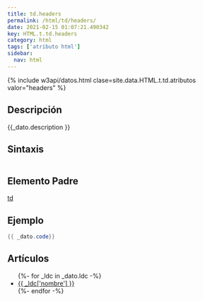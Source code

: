 ```yaml
---
title: td.headers
permalink: /html/td/headers/
date: 2021-02-15 01:07:21.490342
key: HTML.t.td.headers
category: html
tags: ['atributo html']
sidebar: 
  nav: html
---
```


{% include w3api/datos.html clase=site.data.HTML.t.td.atributos valor="headers" %}

## Descripción
{{_dato.description }}

## Sintaxis
~~~html
~~~

## Elemento Padre
[td](/html/td/)

## Ejemplo
~~~java
{{ _dato.code}}
~~~

## Artículos
<ul>
{%- for _ldc in _dato.ldc -%}
   <li>
       <a href="{{_ldc['url'] }}">{{ _ldc['nombre'] }}</a>
   </li>
{%- endfor -%}
</ul>
